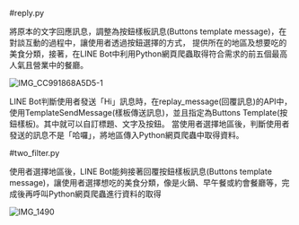 #reply.py


將原本的文字回應訊息，調整為按鈕樣板訊息(Buttons template message)，在對談互動的過程中，讓使用者透過按鈕選擇的方式，
提供所在的地區及想要吃的美食分類，接著，在LINE Bot中利用Python網頁爬蟲取得符合需求的前五個最高人氣且營業中的餐廳。

![IMG_CC991868A5D5-1](https://user-images.githubusercontent.com/102644365/201522838-94615b5a-3118-4bb6-a9f9-eb0032bb6062.jpeg)

LINE Bot判斷使用者發送「Hi」訊息時，在replay_message(回覆訊息)的API中，使用TemplateSendMessage(樣板傳送訊息)，並且指定為Buttons Template(按鈕樣板)。其中就可以自訂標題、文字及按鈕。
當使用者選擇地區後，判斷使用者發送的訊息不是「哈囉」，將地區傳入Python網頁爬蟲中取得資料。


#two_filter.py


使用者選擇地區後，LINE Bot能夠接著回覆按鈕樣板訊息(Buttons template message)，讓使用者選擇想吃的美食分類，像是火鍋、早午餐或約會餐廳等，完成後再呼叫Python網頁爬蟲進行資料的取得

![IMG_1490](https://user-images.githubusercontent.com/102644365/201524692-a405257b-c04d-4cd6-8689-c1f261cfb6d3.PNG)
